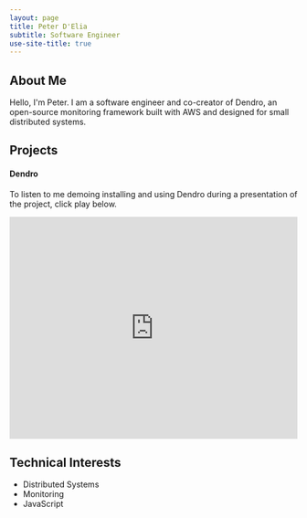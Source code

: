 ```yaml
---
layout: page
title: Peter D'Elia
subtitle: Software Engineer
use-site-title: true
---
```


## About Me

Hello, I'm Peter. I am a software engineer and co-creator of Dendro, an open-source monitoring framework built with AWS and designed for small distributed systems. 
<br>

## Projects  

#### Dendro

To listen to me demoing installing and using Dendro during a presentation of the project, click play below.

<div class="talk">
  <iframe width="100%" height="389" src="https://www.youtube.com/embed/LukfwxWKkkA?start=2107" title="YouTube video player" frameborder="0" allow="accelerometer; autoplay; clipboard-write; encrypted-media; gyroscope; picture-in-picture" allowfullscreen></iframe>
</div>

## Technical Interests

- Distributed Systems
- Monitoring
- JavaScript
